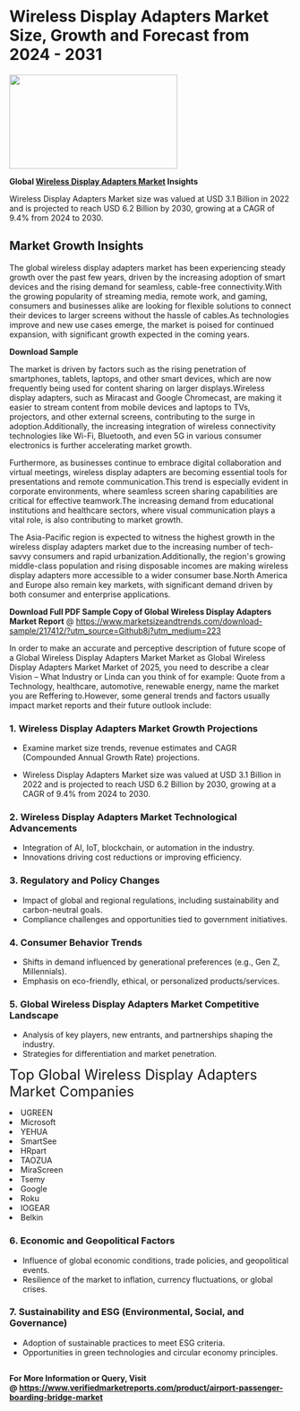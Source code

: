 <H1>Wireless Display Adapters Market Size, Growth and Forecast from 2024 - 2031</H1><img class="aligncenter size-medium wp-image-584254" src="https://thirdeyenews.in/wp-content/uploads/2024/09/Global-Market-Research-300x168.jpeg" alt="" width="300" height="168" /><p><strong>Global&nbsp;<a href="https://www.marketsizeandtrends.com/download-sample/217412/?utm_source=Github8j?utm_medium=223">Wireless Display Adapters Market</a> Insights</strong></p><p>Wireless Display Adapters Market size was valued at USD 3.1 Billion in 2022 and is projected to reach USD 6.2 Billion by 2030, growing at a CAGR of 9.4% from 2024 to 2030.</p><p><h2>Market Growth Insights</h2> <p>The global wireless display adapters market has been experiencing steady growth over the past few years, driven by the increasing adoption of smart devices and the rising demand for seamless, cable-free connectivity.With the growing popularity of streaming media, remote work, and gaming, consumers and businesses alike are looking for flexible solutions to connect their devices to larger screens without the hassle of cables.As technologies improve and new use cases emerge, the market is poised for continued expansion, with significant growth expected in the coming years.</p> <p><strong>Download Sample</strong></p> <p>The market is driven by factors such as the rising penetration of smartphones, tablets, laptops, and other smart devices, which are now frequently being used for content sharing on larger displays.Wireless display adapters, such as Miracast and Google Chromecast, are making it easier to stream content from mobile devices and laptops to TVs, projectors, and other external screens, contributing to the surge in adoption.Additionally, the increasing integration of wireless connectivity technologies like Wi-Fi, Bluetooth, and even 5G in various consumer electronics is further accelerating market growth.</p> <p>Furthermore, as businesses continue to embrace digital collaboration and virtual meetings, wireless display adapters are becoming essential tools for presentations and remote communication.This trend is especially evident in corporate environments, where seamless screen sharing capabilities are critical for effective teamwork.The increasing demand from educational institutions and healthcare sectors, where visual communication plays a vital role, is also contributing to market growth.</p> <p>The Asia-Pacific region is expected to witness the highest growth in the wireless display adapters market due to the increasing number of tech-savvy consumers and rapid urbanization.Additionally, the region's growing middle-class population and rising disposable incomes are making wireless display adapters more accessible to a wider consumer base.North America and Europe also remain key markets, with significant demand driven by both consumer and enterprise applications.</p> <p><span class=""><strong>Download Full PDF Sample Copy of Global Wireless Display Adapters Market Report</strong> @ <a href="https://www.marketsizeandtrends.com/download-sample/217412/?utm_source=Github8j?utm_medium=223" target="_blank">https://www.marketsizeandtrends.com/download-sample/217412/?utm_source=Github8j?utm_medium=223</a></span></p><p>In order to make an accurate and perceptive description of future scope of a Global&nbsp;Wireless Display Adapters Market Market as Global&nbsp;Wireless Display Adapters Market Market of 2025, you need to describe a clear Vision &ndash; What Industry or Linda can you think of for example: Quote from a Technology, healthcare, automotive, renewable energy, name the market you are Reffering to.However, some general trends and factors usually impact market reports and their future outlook include:</p><h3>1.&nbsp;<strong>Wireless Display Adapters Market Growth Projections</strong></h3><ul><li>Examine market size trends, revenue estimates and CAGR (Compounded Annual Growth Rate) projections.</li><li><p>Wireless Display Adapters Market size was valued at USD 3.1 Billion in 2022 and is projected to reach USD 6.2 Billion by 2030, growing at a CAGR of 9.4% from 2024 to 2030.</p></li></ul><h3>2.&nbsp;<strong>Wireless Display Adapters Market Technological Advancements</strong></h3><ul><li>Integration of AI, IoT, blockchain, or automation in the industry.</li><li>Innovations driving cost reductions or improving efficiency.</li></ul><h3>3.&nbsp;<strong>Regulatory and Policy Changes</strong></h3><ul><li>Impact of global and regional regulations, including sustainability and carbon-neutral goals.</li><li>Compliance challenges and opportunities tied to government initiatives.</li></ul><h3>4.&nbsp;<strong>Consumer Behavior Trends</strong></h3><ul><li>Shifts in demand influenced by generational preferences (e.g., Gen Z, Millennials).</li><li>Emphasis on eco-friendly, ethical, or personalized products/services.</li></ul><h3>5.&nbsp;<strong>Global Wireless Display Adapters Market Competitive Landscape</strong></h3><ul><li>Analysis of key players, new entrants, and partnerships shaping the industry.</li><li>Strategies for differentiation and market penetration.</li></ul><p data-pm-slice="1 1 []"><span style="color: inherit; font-family: inherit; font-size: 25px;">Top Global Wireless Display Adapters Market Companies</span></p><div class="" data-test-id=""><p><li>UGREEN</li><li> Microsoft</li><li> YEHUA</li><li> SmartSee</li><li> HRpart</li><li> TAOZUA</li><li> MiraScreen</li><li> Tsemy</li><li> Google</li><li> Roku</li><li> IOGEAR</li><li> Belkin</li></p></div><h3>6.&nbsp;<strong>Economic and Geopolitical Factors</strong></h3><ul><li>Influence of global economic conditions, trade policies, and geopolitical events.</li><li>Resilience of the market to inflation, currency fluctuations, or global crises.</li></ul><h3>7.&nbsp;<strong>Sustainability and ESG (Environmental, Social, and Governance)</strong></h3><ul><li>Adoption of sustainable practices to meet ESG criteria.</li><li>Opportunities in green technologies and circular economy principles.</li></ul><h2><strong style="font-size: 14px;">For More Information or Query, Visit @&nbsp;</strong><a style="background-color: #ffffff; font-size: 14px;" href="https://www.marketsizeandtrends.com/report/wireless-display-adapters-market/" target="_blank">https://www.verifiedmarketreports.com/product/airport-passenger-boarding-bridge-market</a></h2>